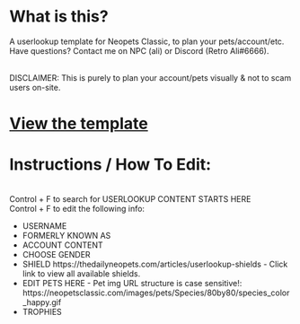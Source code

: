 <h1>What is this?</h1>
A userlookup template for Neopets Classic, to plan your pets/account/etc. Have questions? Contact me on NPC (ali) or Discord (Retro Ali#6666).

<BR>DISCLAIMER: This is purely to plan your account/pets visually & not to scam users on-site.

<h1><a href="https://trsilver.github.io/userlookup/template.html">View the template</a></h1>


<h1>Instructions / How To Edit:</h1>

  <BR>Control + F to search for USERLOOKUP CONTENT STARTS HERE
  <BR>Control + F to edit the following info:

<ul>
  <li>USERNAME</li>
  <li>FORMERLY KNOWN AS</li>
  <li>ACCOUNT CONTENT</li>
  <li>CHOOSE GENDER</li>
 <li>SHIELD https://thedailyneopets.com/articles/userlookup-shields - Click link to view all available shields.</li>
<li>EDIT PETS HERE - Pet img URL structure is case sensitive!: https://neopetsclassic.com/images/pets/Species/80by80/species_color_happy.gif</li>
  <li>TROPHIES</li></ul>

